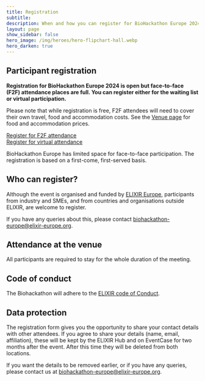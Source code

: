 ```yaml
---
title: Registration
subtitle:
description: When and how you can register for BioHackathon Europe 2024.
layout: page
show_sidebar: false
hero_image: /img/heroes/hero-flipchart-hall.webp
hero_darken: true
---
```


## Participant registration

**Registration for BioHackathon Europe 2024 is open but face-to-face (F2F) attendance places are full. You can register either for the  waiting list or virtual participation.** 

Please note that while registration is free, F2F attendees will need to cover their own travel, food and accommodation costs. See the [Venue page](/venue/) for food and accommodation prices.

<div class="mt-4 side mr-4"><a href="https://elixir-events.eventscase.com/attendance/event/index/44145/EN" target="_blank" class="button special">Register for F2F attendance</a></div>
<div class="mt-4 side mb-4"><a href="https://elixir-events.eventscase.com/attendance/event/index/44146/EN" target="_blank" class="button special">Register for virtual attendance</a></div>


BioHackathon Europe has limited space for face-to-face participation. The registration is based on a first-come, first-served basis.

## Who can register?
Although the event is organised and funded by [ELIXIR Europe](https://elixir-europe.org), participants from industry and SMEs, and from countries and organisations outside ELIXIR, are welcome to register. 

If you have any queries about this, please contact <biohackathon-europe@elixir-europe.org>.

## Attendance at the venue

All participants are required to stay for the whole duration of the meeting.

## Code of conduct
The Biohackathon will adhere to the [ELIXIR code of Conduct](https://elixir-europe.org/events/code-of-conduct).

## Data protection
The registration form gives you the opportunity to share your contact details with other attendees. If you agree to share your details (name, email, affiliation), these will be kept by the ELIXIR Hub and on EventCase for two months after the event. After this time they will be deleted from both locations. 

If you want the details to be removed earlier, or if you have any queries, please contact us at <biohackathon-europe@elixir-europe.org>.
